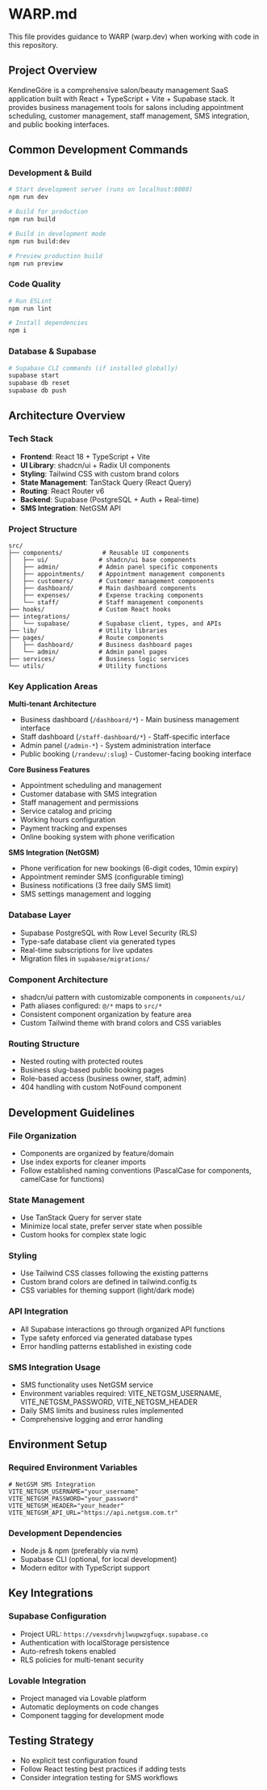 # WARP.md

This file provides guidance to WARP (warp.dev) when working with code in this repository.

## Project Overview

KendineGöre is a comprehensive salon/beauty management SaaS application built with React + TypeScript + Vite + Supabase stack. It provides business management tools for salons including appointment scheduling, customer management, staff management, SMS integration, and public booking interfaces.

## Common Development Commands

### Development & Build
```bash
# Start development server (runs on localhost:8080)
npm run dev

# Build for production
npm run build

# Build in development mode
npm run build:dev

# Preview production build
npm run preview
```

### Code Quality
```bash
# Run ESLint
npm run lint

# Install dependencies
npm i
```

### Database & Supabase
```bash
# Supabase CLI commands (if installed globally)
supabase start
supabase db reset
supabase db push
```

## Architecture Overview

### Tech Stack
- **Frontend**: React 18 + TypeScript + Vite
- **UI Library**: shadcn/ui + Radix UI components
- **Styling**: Tailwind CSS with custom brand colors
- **State Management**: TanStack Query (React Query)
- **Routing**: React Router v6
- **Backend**: Supabase (PostgreSQL + Auth + Real-time)
- **SMS Integration**: NetGSM API

### Project Structure

```
src/
├── components/           # Reusable UI components
│   ├── ui/              # shadcn/ui base components
│   ├── admin/           # Admin panel specific components
│   ├── appointments/    # Appointment management components
│   ├── customers/       # Customer management components
│   ├── dashboard/       # Main dashboard components
│   ├── expenses/        # Expense tracking components
│   └── staff/           # Staff management components
├── hooks/               # Custom React hooks
├── integrations/
│   └── supabase/        # Supabase client, types, and APIs
├── lib/                 # Utility libraries
├── pages/               # Route components
│   ├── dashboard/       # Business dashboard pages
│   └── admin/           # Admin panel pages
├── services/            # Business logic services
└── utils/               # Utility functions
```

### Key Application Areas

**Multi-tenant Architecture**
- Business dashboard (`/dashboard/*`) - Main business management interface
- Staff dashboard (`/staff-dashboard/*`) - Staff-specific interface  
- Admin panel (`/admin-*`) - System administration interface
- Public booking (`/randevu/:slug`) - Customer-facing booking interface

**Core Business Features**
- Appointment scheduling and management
- Customer database with SMS integration
- Staff management and permissions
- Service catalog and pricing
- Working hours configuration
- Payment tracking and expenses
- Online booking system with phone verification

**SMS Integration (NetGSM)**
- Phone verification for new bookings (6-digit codes, 10min expiry)
- Appointment reminder SMS (configurable timing)
- Business notifications (3 free daily SMS limit)
- SMS settings management and logging

### Database Layer
- Supabase PostgreSQL with Row Level Security (RLS)
- Type-safe database client via generated types
- Real-time subscriptions for live updates
- Migration files in `supabase/migrations/`

### Component Architecture
- shadcn/ui pattern with customizable components in `components/ui/`
- Path aliases configured: `@/*` maps to `src/*`
- Consistent component organization by feature area
- Custom Tailwind theme with brand colors and CSS variables

### Routing Structure
- Nested routing with protected routes
- Business slug-based public booking pages
- Role-based access (business owner, staff, admin)
- 404 handling with custom NotFound component

## Development Guidelines

### File Organization
- Components are organized by feature/domain
- Use index exports for cleaner imports
- Follow established naming conventions (PascalCase for components, camelCase for functions)

### State Management
- Use TanStack Query for server state
- Minimize local state, prefer server state when possible
- Custom hooks for complex state logic

### Styling
- Use Tailwind CSS classes following the existing patterns
- Custom brand colors are defined in tailwind.config.ts
- CSS variables for theming support (light/dark mode)

### API Integration
- All Supabase interactions go through organized API functions
- Type safety enforced via generated database types
- Error handling patterns established in existing code

### SMS Integration Usage
- SMS functionality uses NetGSM service
- Environment variables required: VITE_NETGSM_USERNAME, VITE_NETGSM_PASSWORD, VITE_NETGSM_HEADER
- Daily SMS limits and business rules implemented
- Comprehensive logging and error handling

## Environment Setup

### Required Environment Variables
```env
# NetGSM SMS Integration
VITE_NETGSM_USERNAME="your_username"
VITE_NETGSM_PASSWORD="your_password"
VITE_NETGSM_HEADER="your_header"
VITE_NETGSM_API_URL="https://api.netgsm.com.tr"
```

### Development Dependencies
- Node.js & npm (preferably via nvm)
- Supabase CLI (optional, for local development)
- Modern editor with TypeScript support

## Key Integrations

### Supabase Configuration
- Project URL: `https://vexsdrvhjlwupwzgfuqx.supabase.co`
- Authentication with localStorage persistence
- Auto-refresh tokens enabled
- RLS policies for multi-tenant security

### Lovable Integration
- Project managed via Lovable platform
- Automatic deployments on code changes
- Component tagging for development mode

## Testing Strategy
- No explicit test configuration found
- Follow React testing best practices if adding tests
- Consider integration testing for SMS workflows